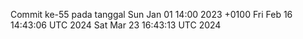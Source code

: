 Commit ke-55 pada tanggal Sun Jan 01 14:00 2023 +0100
Fri Feb 16 14:43:06 UTC 2024
Sat Mar 23 16:43:13 UTC 2024
